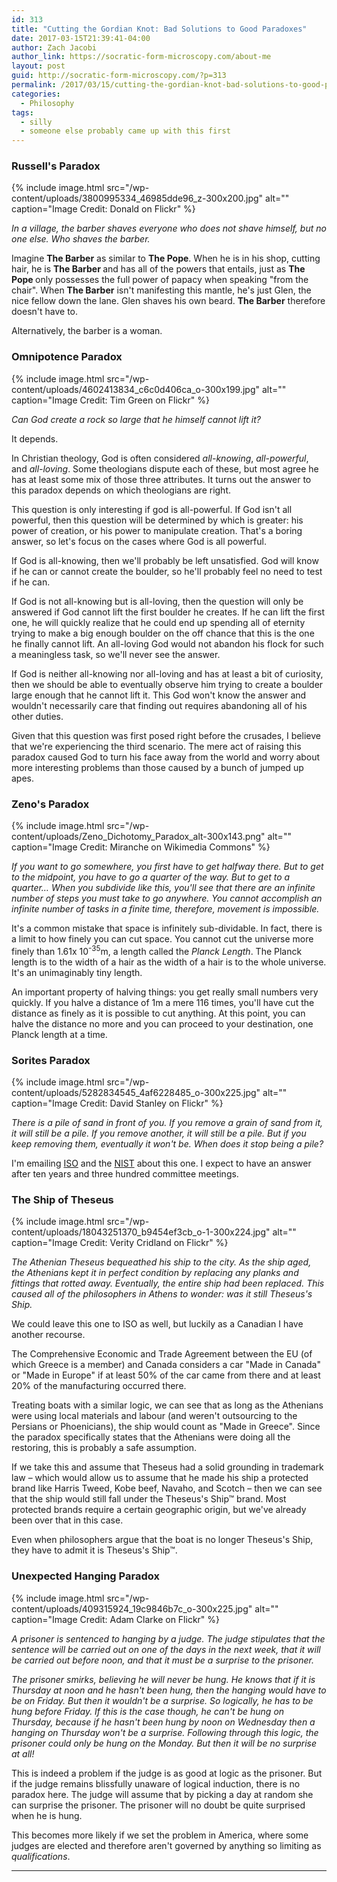 ```yaml
---
id: 313
title: "Cutting the Gordian Knot: Bad Solutions to Good Paradoxes"
date: 2017-03-15T21:39:41-04:00
author: Zach Jacobi
author_link: https://socratic-form-microscopy.com/about-me
layout: post
guid: http://socratic-form-microscopy.com/?p=313
permalink: /2017/03/15/cutting-the-gordian-knot-bad-solutions-to-good-paradoxes/
categories:
  - Philosophy
tags:
  - silly
  - someone else probably came up with this first
---
```


<h3>Russell's Paradox</h3>

{% include image.html src="/wp-content/uploads/3800995334_46985dde96_z-300x200.jpg" alt="" caption="Image Credit: Donald on Flickr" %}

<em>In a village, the barber shaves everyone who does not shave himself, but no one else. Who shaves the barber.</em>

Imagine <strong>The Barber</strong> as similar to <strong>The Pope</strong>. When he is in his shop, cutting hair, he is <strong>The Barber </strong>and has all of the powers that entails, just as <strong>The Pope </strong>only possesses the full power of papacy when speaking "from the chair". When <strong>The Barber</strong> isn't manifesting this mantle, he's just Glen, the nice fellow down the lane. Glen shaves his own beard. <strong>The Barber</strong> therefore doesn't have to.

Alternatively, the barber is a woman.

<h3>Omnipotence Paradox</h3>

{% include image.html src="/wp-content/uploads/4602413834_c6c0d406ca_o-300x199.jpg" alt="" caption="Image Credit: Tim Green on Flickr" %}

<em>Can God create a rock so large that he himself cannot lift it?</em>

It depends.

<!--more-->

In Christian theology, God is often considered <em>all-knowing</em>, <em>all-powerful</em>, and <em>all-loving</em>. Some theologians dispute each of these, but most agree he has at least some mix of those three attributes. It turns out the answer to this paradox depends on which theologians are right.

This question is only interesting if god is all-powerful. If God isn't all powerful, then this question will be determined by which is greater: his power of creation, or his power to manipulate creation. That's a boring answer, so let's focus on the cases where God is all powerful.

If God is all-knowing, then we'll probably be left unsatisfied. God will know if he can or cannot create the boulder, so he'll probably feel no need to test if he can.

If God is not all-knowing but is all-loving, then the question will only be answered if God cannot lift the first boulder he creates. If he can lift the first one, he will quickly realize that he could end up spending all of eternity trying to make a big enough boulder on the off chance that this is the one he finally cannot lift. An all-loving God would not abandon his flock for such a meaningless task, so we'll never see the answer.

If God is neither all-knowing nor all-loving and has at least a bit of curiosity, then we should be able to eventually observe him trying to create a boulder large enough that he cannot lift it. This God won't know the answer and wouldn't necessarily care that finding out requires abandoning all of his other duties.

Given that this question was first posed right before the crusades, I believe that we're experiencing the third scenario. The mere act of raising this paradox caused God to turn his face away from the world and worry about more interesting problems than those caused by a bunch of jumped up apes.

<h3>Zeno's Paradox</h3>

{% include image.html src="/wp-content/uploads/Zeno_Dichotomy_Paradox_alt-300x143.png" alt="" caption="Image Credit: Miranche on Wikimedia Commons" %}

<em>If you want to go somewhere, you first have to get halfway there. But to get to the midpoint, you have to go a quarter of the way. But to get to a quarter… When you subdivide like this, you'll see that there are an infinite number of steps you must take to go anywhere. You cannot accomplish an infinite number of tasks in a finite time, therefore, movement is impossible. </em><em> </em>

It's a common mistake that space is infinitely sub-dividable. In fact, there is a limit to how finely you can cut space. You cannot cut the universe more finely than 1.61x 10<sup>-35</sup>m, a length called the <em>Planck Length</em>. The Planck length is to the width of a hair as the width of a hair is to the whole universe. It's an unimaginably tiny length.

An important property of halving things: you get really small numbers very quickly. If you halve a distance of 1m a mere 116 times, you'll have cut the distance as finely as it is possible to cut anything. At this point, you can halve the distance no more and you can proceed to your destination, one Planck length at a time.

<h3>Sorites Paradox</h3>

{% include image.html src="/wp-content/uploads/5282834545_4af6228485_o-300x225.jpg" alt="" caption="Image Credit: David Stanley on Flickr" %}

<em>There is a pile of sand in front of you. If you remove a grain of sand from it, it will still be a pile. If you remove another, it will still be a pile. But if you keep removing them, eventually it won't be. When does it stop being a pile?</em>

I'm emailing <a href="https://www.iso.org/home.html">ISO</a> and the <a href="https://www.nist.gov/">NIST</a> about this one. I expect to have an answer after ten years and three hundred committee meetings.

<h3>The Ship of Theseus</h3>

{% include image.html src="/wp-content/uploads/18043251370_b9454ef3cb_o-1-300x224.jpg" alt="" caption="Image Credit: Verity Cridland on Flickr" %}

<em>The Athenian Theseus bequeathed his ship to the city. As the ship aged, the Athenians kept it in perfect condition by replacing any planks and fittings that rotted away. Eventually, the entire ship had been replaced. This caused all of the philosophers in Athens to wonder: was it still Theseus's Ship.</em>

We could leave this one to ISO as well, but luckily as a Canadian I have another recourse.

The Comprehensive Economic and Trade Agreement between the EU (of which Greece is a member) and Canada considers a car "Made in Canada" or "Made in Europe" if at least 50% of the car came from there and at least 20% of the manufacturing occurred there.

Treating boats with a similar logic, we can see that as long as the Athenians were using local materials and labour (and weren't outsourcing to the Persians or Phoenicians), the ship would count as "Made in Greece". Since the paradox specifically states that the Athenians were doing all the restoring, this is probably a safe assumption.

If we take this and assume that Theseus had a solid grounding in trademark law – which would allow us to assume that he made his ship a protected brand like Harris Tweed, Kobe beef, Navaho, and Scotch – then we can see that the ship would still fall under the Theseus's Ship™ brand. Most protected brands require a certain geographic origin, but we've already been over that in this case.

Even when philosophers argue that the boat is no longer Theseus's Ship, they have to admit it is Theseus's Ship™.

<h3>Unexpected Hanging Paradox</h3>

{% include image.html src="/wp-content/uploads/409315924_19c9846b7c_o-300x225.jpg" alt="" caption="Image Credit: Adam Clarke on Flickr" %}

<em>A prisoner is sentenced to hanging by a judge. The judge stipulates that the sentence will be carried out on one of the days in the next week, that it will be carried out before noon, and that it must be a surprise to the prisoner. </em>

<em>The prisoner smirks, believing he will never be hung. He knows that if it is Thursday at noon and he hasn't been hung, then the hanging would have to be on Friday. But then it wouldn't be a surprise. So logically, he has to be hung before Friday. If this is the case though, he can't be hung on Thursday, because if he hasn't been hung by noon on Wednesday then a hanging on Thursday won't be a surprise. Following through this logic, the prisoner could only be hung on the Monday. But then it will be no surprise at all!</em>

This is indeed a problem if the judge is as good at logic as the prisoner. But if the judge remains blissfully unaware of logical induction, there is no paradox here. The judge will assume that by picking a day at random she can surprise the prisoner. The prisoner will no doubt be quite surprised when he is hung.

This becomes more likely if we set the problem in America, where some judges are elected and therefore aren't governed by anything so limiting as <em>qualifications</em>.

<hr class="post-end" />
